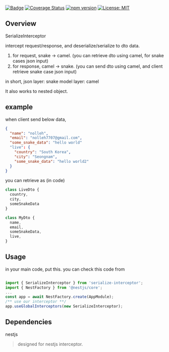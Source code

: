 [![Badge](https://app.travis-ci.com/nolleh/serialize-interceptor.svg?branch=master)](https://app.travis-ci.com/nolleh/serialize-interceptor.svg?branch=master)
[![Coverage Status](https://coveralls.io/repos/github/nolleh/serialize-interceptor/badge.svg?branch=master)](https://coveralls.io/github/nolleh/serialize-interceptor?branch=master)
[![npm version](https://badge.fury.io/js/serialize-interceptor.svg)](https://badge.fury.io/js/serialize-interceptor)
[![License: MIT](https://img.shields.io/badge/License-MIT-yellow.svg)](https://opensource.org/licenses/MIT)

## Overview

SerializeInterceptor

intercept request/response, and deserialize/serialize to dto data.

1. for request, snake -> camel. (you can retrieve dto using camel, for snake cases json input)
2. for response, camel -> snake. (you can send dto using camel, and client retrieve snake case json input)

in short, json layer: snake
model layer: camel

It also works to nested object.


## example 

when client send below data, 
```json
{ 
  "name": "nolleh",
  "email": "nolleh7707@gmail.com",
  "some_snake_data": "hello world"
  "live": { 
    "country": "South Korea",
    "city": "Seongnam",
    "some_snake_data": "hello world2"
  }
}
```

you can retrieve as (in code)


```typescript
class LiveDto {
  country,
  city,
  someSnakeData
}

class MyDto {
  name,
  email,
  someSnakeData,
  live,
}

```

## Usage
in your main code, put this.
you can check this code from 
[]("https://github.com/nolleh/serialize-interceptor/test/app.ts")

```typescript

import { SerializeInterceptor } from 'serialize-interceptor';
import { NestFactory } from '@nestjs/core';
...
const app = await NestFactory.create(AppModule);
/** use our interceptor **/
app.useGlobalInterceptors(new SerializeInterceptor);

```

## Dependencies

nestjs
> designed for nestjs interceptor.

